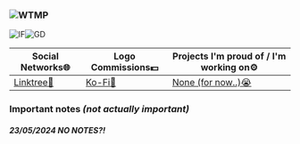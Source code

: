 ### ![WTMP](https://img.shields.io/badge/jstmax!'s%20profile-X?style=plastic&label=welcome%20to&labelColor=%2355b558&color=%23815c9c&link=https%3A%2F%2Fbit.ly%2Fmx_info)
![IF](https://img.shields.io/badge/freelance-X?style=plastic&label=i'm%20a&labelColor=%232d2a2e&color=%232d2a2e&link=https%3A%2F%2Fbit.ly%2Fmx_info)![GD](https://img.shields.io/badge/designer-X?style=plastic&label=graphic&labelColor=%23cfcfcf&color=%23cfcfcf&link=https%3A%2F%2Fbit.ly%2Fmx_info)

|Social Networks🌐|Logo Commissions💵|Projects I'm proud of / I'm working on⚙️|
|-|-|-|
|[Linktree🌲](https://bit.ly/mx_info)|[Ko-Fi🍵](https://bit.ly/mx_kofi)|[None (for now..)😭](https://github.com/MaxWasTakenYT/)

### Important notes _(not actually important)_
##### 23/05/2024 NO NOTES?!
